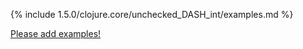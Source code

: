 {% include 1.5.0/clojure.core/unchecked_DASH_int/examples.md %}

[Please add examples!](https://github.com/arrdem/grimoire/edit/master/_includes/1.6.0/clojure.core/unchecked_DASH_int/examples.md)
